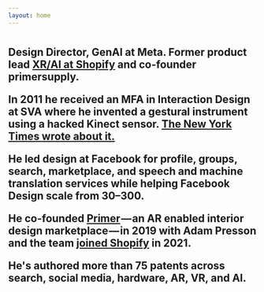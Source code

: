 ```yaml
---
layout: home
---
```


<div id="panel1">
<h1 id="animated-headline"></h1>
</div>

<div id ="panel2">
  <h2>Design Director, GenAI at Meta. Former product lead <a href="https://shopify.github.io/spatial-commerce-projects/">XR/AI at Shopify</a> and co-founder primersupply.
  
  <p>In 2011 he received an MFA in Interaction Design at SVA where he invented a gestural instrument using a hacked Kinect sensor. <a href="https://www.nytimes.com/2011/07/21/technology/personaltech/kinect-hacking-finds-a-wider-crowd.html">The New York Times wrote about it.</a></p> 

  <p>He led design at Facebook for profile, groups, search, marketplace, and speech and machine translation services while helping Facebook Design scale from 30–300.</p>

  <p>He co-founded <a href="https://businessofhome.com/articles/is-primer-wallpaper-s-new-best-friend">Primer</a>&hairsp;&mdash;&hairsp;an AR enabled interior design marketplace&hairsp;&mdash;&hairsp;in 2019 with Adam Presson and the team <a href="https://techcrunch.com/2021/06/11/shopify-acquires-augmented-reality-home-design-app-primer/">joined Shopify</a> in 2021.</p>

  <p>He's authored more than 75 patents across search, social media, hardware, AR, VR, and AI.</p>
</div>
